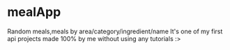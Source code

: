 # mealApp
Random meals,meals by area/category/ingredient/name
It's one of my first api projects made 100% by me without using any tutorials :> 
